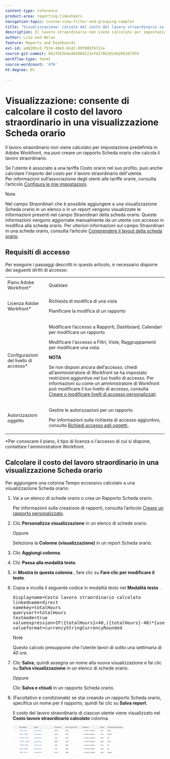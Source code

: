 ```yaml
---
content-type: reference
product-area: reporting;timesheets
navigation-topic: custom-view-filter-and-grouping-samples
title: "Visualizzazione: calcolo del costo del lavoro straordinario in una visualizzazione Scheda orario"
description: Il lavoro straordinario non viene calcolato per impostazione predefinita in Adobe Workfront, ma puoi creare un rapporto Scheda orario che calcola il lavoro straordinario.
author: Lisa and Nolan
feature: Reports and Dashboards
exl-id: ad6205cd-7534-49e5-b142-09f90bf672ce
source-git-commit: 661f925b4e485069122ef4278b2914d206387974
workflow-type: tm+mt
source-wordcount: '476'
ht-degree: 0%

---
```


# Visualizzazione: consente di calcolare il costo del lavoro straordinario in una visualizzazione Scheda orario

Il lavoro straordinario non viene calcolato per impostazione predefinita in Adobe Workfront, ma puoi creare un rapporto Scheda orario che calcola il lavoro straordinario.

Se l&#39;utente è associato a una tariffa Costo orario nel suo profilo, puoi anche calcolare l&#39;importo del costo per il lavoro straordinario dell&#39;utente.\
Per informazioni sull’associazione degli utenti alle tariffe orarie, consulta l’articolo [Configura le mie impostazioni](../../../workfront-basics/manage-your-account-and-profile/configuring-your-user-profile/configure-my-settings.md).

>[!NOTE]
>
>Nel campo Straordinari che è possibile aggiungere a una visualizzazione Scheda orario in un elenco o in un report vengono visualizzate le informazioni presenti nel campo Straordinari della scheda orario. Queste informazioni vengono aggiornate manualmente da un utente con accesso in modifica alla scheda orario. Per ulteriori informazioni sul campo Straordinari in una scheda orario, consulta l’articolo [Comprendere il layout della scheda orario](../../../timesheets/timesheets/timesheet-layout.md).

## Requisiti di accesso

Per eseguire i passaggi descritti in questo articolo, è necessario disporre dei seguenti diritti di accesso:

<table style="table-layout:auto"> 
 <col> 
 <col> 
 <tbody> 
  <tr> 
   <td role="rowheader">Piano Adobe Workfront*</td> 
   <td> <p>Qualsiasi</p> </td> 
  </tr> 
  <tr> 
   <td role="rowheader">Licenza Adobe Workfront*</td> 
   <td> <p>Richiesta di modifica di una vista </p>
   <p>Pianificare la modifica di un rapporto</p> </td> 
  </tr> 
  <tr> 
   <td role="rowheader">Configurazioni del livello di accesso*</td> 
   <td> <p>Modificare l’accesso a Rapporti, Dashboard, Calendari per modificare un rapporto</p> <p>Modificare l'accesso a Filtri, Viste, Raggruppamenti per modificare una vista</p> <p><b>NOTA</b>

Se non disponi ancora dell’accesso, chiedi all’amministratore di Workfront se ha impostato restrizioni aggiuntive nel tuo livello di accesso. Per informazioni su come un amministratore di Workfront può modificare il tuo livello di accesso, consulta <a href="../../../administration-and-setup/add-users/configure-and-grant-access/create-modify-access-levels.md" class="MCXref xref">Creare o modificare livelli di accesso personalizzati</a>.</p> </td>
</tr> 
  <tr> 
   <td role="rowheader">Autorizzazioni oggetto</td> 
   <td> <p>Gestire le autorizzazioni per un rapporto</p> <p>Per informazioni sulla richiesta di accesso aggiuntivo, consulta <a href="../../../workfront-basics/grant-and-request-access-to-objects/request-access.md" class="MCXref xref">Richiedi accesso agli oggetti </a>.</p> </td> 
  </tr> 
 </tbody> 
</table>

&#42;Per conoscere il piano, il tipo di licenza o l&#39;accesso di cui si dispone, contattare l&#39;amministratore Workfront.

## Calcolare il costo del lavoro straordinario in una visualizzazione Scheda orario

Per aggiungere una colonna Tempo eccessivo calcolato a una visualizzazione Scheda orario:

1. Vai a un elenco di schede orario o crea un Rapporto Scheda orario.

   Per informazioni sulla creazione di rapporti, consulta l’articolo [Creare un rapporto personalizzato](../../../reports-and-dashboards/reports/creating-and-managing-reports/create-custom-report.md).

1. Clic **Personalizza visualizzazione** in un elenco di schede orario.

   Oppure

   Seleziona la **Colonne (visualizzazione)** in un report Scheda orario.

1. Clic **Aggiungi colonna**.
1. Clic **Passa alla modalità testo**.
1. In **Mostra in questa colonna** , fare clic su **Fare clic per modificare il testo**.
1. Copia e incolla il seguente codice in modalità testo nel **Modalità testo** .
   <pre>displayname=Costo lavoro straordinario calcolato<br>linkedname=direct<br>namekey=totalHours<br>querysort=totalHours <br>textmode=true<br>valueexpression=IF({totalHours}&gt;40,({totalHours}-40)*{user}.{costPerHour},{totalHours}*{user}.{costPerHour})<br>valueformat=currencyStringCurrencyRounded</pre>

   >[!NOTE]
   >
   >Questo calcolo presuppone che l’utente lavori di solito una settimana di 40 ore.

1. Clic **Salva**, quindi assegna un nome alla nuova visualizzazione e fai clic su **Salva visualizzazione** in un elenco di schede orario.

   Oppure

   Clic **Salva e chiudi** in un rapporto Scheda orario.

1. (Facoltativo e condizionale) se stai creando un rapporto Scheda orario, specifica un nome per il rapporto, quindi fai clic su **Salva report**.

   Il costo del lavoro straordinario di ciascun utente viene visualizzato nel **Costo lavoro straordinario calcolato** colonna.

   ![calculated_overtime_cost_in_timesheet_report.png](assets/calculated-overtime-cost-in-timesheet-report-350x92.png)
